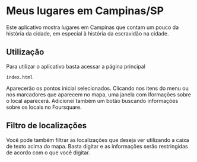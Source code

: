 # Meus lugares em Campinas/SP

Este aplicativo mostra lugares em Campinas que contam um pouco da história da cidade, em especial à história da escravidão na cidade.

## Utilização
Para utilizar o aplicativo basta acessar a página principal
    
    index.html
 
 Aparecerão os pontos inicial selecionados. Clicando nos itens do menu ou nos marcadores que aparecem no mapa, uma janela com iformações sobre o local aparecerá. Adicionei também um botão buscando informações sobre os locais no Foursquare. 

 ## Filtro de localizações
 
 Você pode também filtrar as localizações que deseja ver utilizando a caixa de texto acima do mapa. Basta digitar e as informações serão restringidas de acordo com o que você digitar.